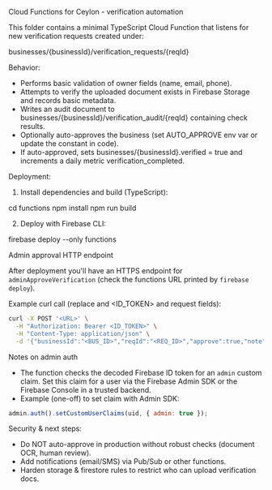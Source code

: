 Cloud Functions for Ceylon - verification automation

This folder contains a minimal TypeScript Cloud Function that listens for new
verification requests created under:

  businesses/{businessId}/verification_requests/{reqId}

Behavior:
- Performs basic validation of owner fields (name, email, phone).
- Attempts to verify the uploaded document exists in Firebase Storage and records basic metadata.
- Writes an audit document to businesses/{businessId}/verification_audit/{reqId} containing check results.
- Optionally auto-approves the business (set AUTO_APPROVE env var or update the constant in code).
- If auto-approved, sets businesses/{businessId}.verified = true and increments a daily metric verification_completed.

Deployment:

1) Install dependencies and build (TypeScript):

  cd functions
  npm install
  npm run build

2) Deploy with Firebase CLI:

  firebase deploy --only functions

Admin approval HTTP endpoint

After deployment you'll have an HTTPS endpoint for `adminApproveVerification` (check the functions URL printed by `firebase deploy`).

Example curl call (replace <URL> and <ID_TOKEN> and request fields):

```bash
curl -X POST '<URL>' \
  -H "Authorization: Bearer <ID_TOKEN>" \
  -H "Content-Type: application/json" \
  -d '{"businessId":"<BUS_ID>","reqId":"<REQ_ID>","approve":true,"note":"Looks good"}'
```

Notes on admin auth

- The function checks the decoded Firebase ID token for an `admin` custom claim. Set this claim for a user via the Firebase Admin SDK or the Firebase Console in a trusted backend.
- Example (one-off) to set claim with Admin SDK:

```js
admin.auth().setCustomUserClaims(uid, { admin: true });
```

Security & next steps:

- Do NOT auto-approve in production without robust checks (document OCR, human review).
- Add notifications (email/SMS) via Pub/Sub or other functions.
- Harden storage & firestore rules to restrict who can upload verification docs.
